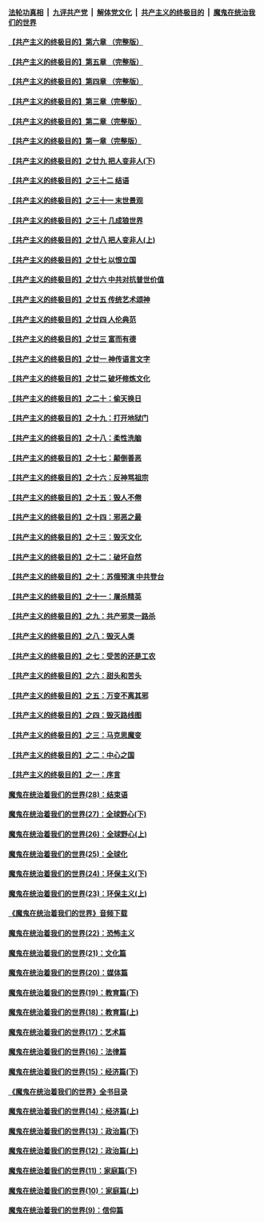 ####  [法轮功真相](../../../../basic/blob/master/README.md?t=02082001) &nbsp;|&nbsp; [九评共产党](../../../../9ping.md/blob/master/README.md?t=02082001) &nbsp;|&nbsp; [解体党文化](../../../../jtdwh.md/blob/master/README.md?t=02082001)  &nbsp;|&nbsp; [共产主义的终极目的](../../../../gczydzjmd.md/blob/master/README.md?t=02082001) &nbsp;|&nbsp; [魔鬼在统治我们的世界](../../../../mgztzwmdsj.md/blob/master/README.md?t=02082001) 

#### [【共产主义的终极目的】第六章 （完整版）](../pages/nsc422/n11428913.md?t=02082001) 

#### [【共产主义的终极目的】第五章 （完整版）](../pages/nsc422/n11428912.md?t=02082001) 

#### [【共产主义的终极目的】第四章 （完整版）](../pages/nsc422/n11428907.md?t=02082001) 

#### [【共产主义的终极目的】第三章（完整版）](../pages/nsc422/n11428848.md?t=02082001) 

#### [【共产主义的终极目的】第二章（完整版）](../pages/nsc422/n11428831.md?t=02082001) 

#### [【共产主义的终极目的】第一章（完整版）](../pages/nsc422/n11417651.md?t=02082001) 

#### [【共产主义的终极目的】之廿九 把人变非人(下)](../pages/nsc422/n11344140.md?t=02082001) 

#### [【共产主义的终极目的】之三十二 结语](../pages/nsc422/n11360535.md?t=02082001) 

#### [【共产主义的终极目的】之三十一 末世景观](../pages/nsc422/n11351129.md?t=02082001) 

#### [【共产主义的终极目的】之三十 几成狼世界](../pages/nsc422/n11348280.md?t=02082001) 

#### [【共产主义的终极目的】之廿八 把人变非人(上)](../pages/nsc422/n11340492.md?t=02082001) 

#### [【共产主义的终极目的】之廿七 以恨立国](../pages/nsc422/n11336944.md?t=02082001) 

#### [【共产主义的终极目的】之廿六 中共对抗普世价值](../pages/nsc422/n11324785.md?t=02082001) 

#### [【共产主义的终极目的】之廿五 传统艺术颂神](../pages/nsc422/n11296396.md?t=02082001) 

#### [【共产主义的终极目的】之廿四 人伦典范](../pages/nsc422/n11296397.md?t=02082001) 

#### [【共产主义的终极目的】之廿三 富而有德](../pages/nsc422/n11283598.md?t=02082001) 

#### [【共产主义的终极目的】之廿一 神传语言文字](../pages/nsc422/n11263265.md?t=02082001) 

#### [【共产主义的终极目的】之廿二 破坏修炼文化](../pages/nsc422/n11245728.md?t=02082001) 

#### [【共产主义的终极目的】之二十：偷天换日](../pages/nsc422/n11238846.md?t=02082001) 

#### [【共产主义的终极目的】之十九：打开地狱门](../pages/nsc422/n11206376.md?t=02082001) 

#### [【共产主义的终极目的】之十八：柔性洗脑](../pages/nsc422/n11199994.md?t=02082001) 

#### [【共产主义的终极目的】之十七：颠倒善恶](../pages/nsc422/n11179782.md?t=02082001) 

#### [【共产主义的终极目的】之十六：反神骂祖宗](../pages/nsc422/n11166798.md?t=02082001) 

#### [【共产主义的终极目的】之十五：毁人不倦](../pages/nsc422/n11166792.md?t=02082001) 

#### [【共产主义的终极目的】之十四：邪恶之最](../pages/nsc422/n11150249.md?t=02082001) 

#### [【共产主义的终极目的】之十三：毁灭文化](../pages/nsc422/n11135227.md?t=02082001) 

#### [【共产主义的终极目的】之十二：破坏自然](../pages/nsc422/n11135214.md?t=02082001) 

#### [【共产主义的终极目的】之十：苏俄预演 中共登台](../pages/nsc422/n11118424.md?t=02082001) 

#### [【共产主义的终极目的】之十一：屠杀精英](../pages/nsc422/n11118442.md?t=02082001) 

#### [【共产主义的终极目的】之九：共产邪灵一路杀](../pages/nsc422/n11114139.md?t=02082001) 

#### [【共产主义的终极目的】之八：毁灭人类](../pages/nsc422/n11108503.md?t=02082001) 

#### [【共产主义的终极目的】之七：受苦的还是工农](../pages/nsc422/n11101809.md?t=02082001) 

#### [【共产主义的终极目的】之六：甜头和苦头](../pages/nsc422/n11096971.md?t=02082001) 

#### [【共产主义的终极目的】之五：万变不离其邪](../pages/nsc422/n11091285.md?t=02082001) 

#### [【共产主义的终极目的】之四：毁灭路线图](../pages/nsc422/n11086284.md?t=02082001) 

#### [【共产主义的终极目的】之三：马克思魔变](../pages/nsc422/n11061941.md?t=02082001) 

#### [【共产主义的终极目的】之二：中心之国](../pages/nsc422/n11047728.md?t=02082001) 

#### [【共产主义的终极目的】之一：序言](../pages/nsc422/n11086077.md?t=02082001) 

#### [魔鬼在统治着我们的世界(28)：结束语](../pages/nsc422/n10936246.md?t=02082001) 

#### [魔鬼在统治着我们的世界(27)：全球野心(下)](../pages/nsc422/n10928319.md?t=02082001) 

#### [魔鬼在统治着我们的世界(26)：全球野心(上)](../pages/nsc422/n10900318.md?t=02082001) 

#### [魔鬼在统治着我们的世界(25)：全球化](../pages/nsc422/n10788205.md?t=02082001) 

#### [魔鬼在统治着我们的世界(24)：环保主义(下)](../pages/nsc422/n10695307.md?t=02082001) 

#### [魔鬼在统治着我们的世界(23)：环保主义(上)](../pages/nsc422/n10688613.md?t=02082001) 

#### [《魔鬼在统治着我们的世界》音频下载](../pages/nsc422/n10635553.md?t=02082001) 

#### [魔鬼在统治着我们的世界(22)：恐怖主义](../pages/nsc422/n10614727.md?t=02082001) 

#### [魔鬼在统治着我们的世界(21)：文化篇](../pages/nsc422/n10597706.md?t=02082001) 

#### [魔鬼在统治着我们的世界(20)：媒体篇](../pages/nsc422/n10586579.md?t=02082001) 

#### [魔鬼在统治着我们的世界(19)：教育篇(下)](../pages/nsc422/n10564808.md?t=02082001) 

#### [魔鬼在统治着我们的世界(18)：教育篇(上)](../pages/nsc422/n10526970.md?t=02082001) 

#### [魔鬼在统治着我们的世界(17)：艺术篇](../pages/nsc422/n10499093.md?t=02082001) 

#### [魔鬼在统治着我们的世界(16)：法律篇](../pages/nsc422/n10485969.md?t=02082001) 

#### [魔鬼在统治着我们的世界(15)：经济篇(下)](../pages/nsc422/n10469975.md?t=02082001) 

#### [《魔鬼在统治着我们的世界》全书目录](../pages/nsc422/n10464261.md?t=02082001) 

#### [魔鬼在统治着我们的世界(14)：经济篇(上)](../pages/nsc422/n10457370.md?t=02082001) 

#### [魔鬼在统治着我们的世界(13)：政治篇(下)](../pages/nsc422/n10448270.md?t=02082001) 

#### [魔鬼在统治着我们的世界(12)：政治篇(上)](../pages/nsc422/n10444576.md?t=02082001) 

#### [魔鬼在统治着我们的世界(11)：家庭篇(下)](../pages/nsc422/n10440961.md?t=02082001) 

#### [魔鬼在统治着我们的世界(10)：家庭篇(上)](../pages/nsc422/n10435448.md?t=02082001) 

#### [魔鬼在统治着我们的世界(9)：信仰篇](../pages/nsc422/n10432159.md?t=02082001) 

